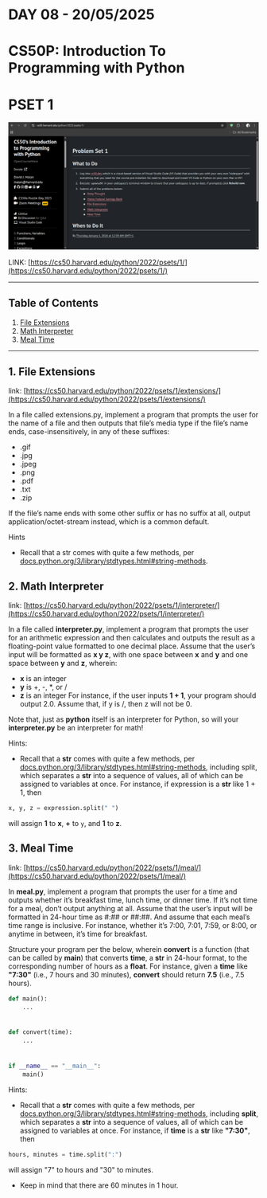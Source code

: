 # **DAY 08 - 20/05/2025**

# **CS50P: Introduction To Programming with Python**

# PSET 1
![Pset1](pset1.png)

LINK: [https://cs50.harvard.edu/python/2022/psets/1/](https://cs50.harvard.edu/python/2022/psets/1/)
 
 ---

## Table of Contents
1. [File Extensions](#1-file-extensions)
2. [Math Interpreter](#2-math-interpreter)
3. [Meal Time](#3-meal-time)

---

## 1. File Extensions
link: [https://cs50.harvard.edu/python/2022/psets/1/extensions/](https://cs50.harvard.edu/python/2022/psets/1/extensions/)

In a file called extensions.py, implement a program that prompts the user for the name of a file and then outputs that file’s media type if the file’s name ends, case-insensitively, in any of these suffixes:

 - .gif
 - .jpg
 - .jpeg
 - .png
 - .pdf
 - .txt
 - .zip
 
If the file’s name ends with some other suffix or has no suffix at all, output application/octet-stream instead, which is a common default.

Hints
 - Recall that a str comes with quite a few methods, per [docs.python.org/3/library/stdtypes.html#string-methods](docs.python.org/3/library/stdtypes.html#string-methods).

## 2. Math Interpreter
link: [https://cs50.harvard.edu/python/2022/psets/1/interpreter/](https://cs50.harvard.edu/python/2022/psets/1/interpreter/)

In a file called **interpreter.py**, implement a program that prompts the user for an arithmetic expression and then calculates and outputs the result as a floating-point value formatted to one decimal place. Assume that the user’s input will be formatted as **x y z**, with one space between **x** and **y** and one space between **y** and **z**, wherein:

 - **x** is an integer
 - **y** is +, -, *, or /
 - **z** is an integer
For instance, if the user inputs **1 + 1**, your program should output 2.0. Assume that, if y is /, then z will not be 0.

Note that, just as **python** itself is an interpreter for Python, so will your **interpreter.py** be an interpreter for math!

Hints:
 - Recall that a **str** comes with quite a few methods, per [docs.python.org/3/library/stdtypes.html#string-methods](docs.python.org/3/library/stdtypes.html#string-methods), including split, which separates a **str** into a sequence of values, all of which can be assigned to variables at once. For instance, if expression is a **str** like 1 + 1, then

```py
x, y, z = expression.split(" ")

```
will assign **1** to **x**, **+** to ```y```, and **1** to **z**.

## 3. Meal Time
link: [https://cs50.harvard.edu/python/2022/psets/1/meal/](https://cs50.harvard.edu/python/2022/psets/1/meal/)

In **meal.py**, implement a program that prompts the user for a time and outputs whether it’s breakfast time, lunch time, or dinner time. If it’s not time for a meal, don’t output anything at all. Assume that the user’s input will be formatted in 24-hour time as #:## or ##:##. And assume that each meal’s time range is inclusive. For instance, whether it’s 7:00, 7:01, 7:59, or 8:00, or anytime in between, it’s time for breakfast.

Structure your program per the below, wherein **convert** is a function (that can be called by **main**) that converts **time**, a **str** in 24-hour format, to the corresponding number of hours as a **float**. For instance, given a **time** like **"7:30"** (i.e., 7 hours and 30 minutes), **convert** should return **7.5** (i.e., 7.5 hours).

```python
def main():
    ...


def convert(time):
    ...


if __name__ == "__main__":
    main()
```

Hints:
 - Recall that a **str** comes with quite a few methods, per [docs.python.org/3/library/stdtypes.html#string-methods](docs.python.org/3/library/stdtypes.html#string-methods), including **split**, which separates a **str** into a sequence of values, all of which can be assigned to variables at once. For instance, if **time** is a **str** like **"7:30"**, then 
 ```py
 hours, minutes = time.split(":") 
 ```
 will assign "7" to hours and "30" to minutes.

 - Keep in mind that there are 60 minutes in 1 hour.